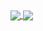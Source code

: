 <a href="https://github.com/anuraghazra/github-readme-stats">
  <img align="center" src="https://github-readme-stats.vercel.app/api?username=naporin0624&count_private=true&show_icons=true" />
</a>
<a href="https://github.com/anuraghazra/convoychat">
  <img align="center" src="https://github-readme-stats.vercel.app/api/top-langs/?username=naporin0624&repo=convoychat&layout=compact&hide=Jupyter Notebook" />
</a>
